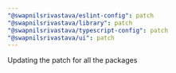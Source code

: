 ```yaml
---
"@swapnilsrivastava/eslint-config": patch
"@swapnilsrivastava/library": patch
"@swapnilsrivastava/typescript-config": patch
"@swapnilsrivastava/ui": patch
---
```


Updating the patch for all the packages
